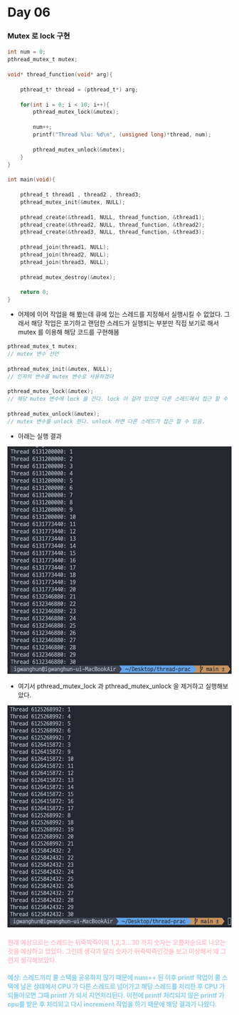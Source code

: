 # Day 06

### Mutex 로 lock 구현

```C
int num = 0;
pthread_mutex_t mutex;

void* thread_function(void* arg){
    
    pthread_t* thread = (pthread_t*) arg;

    for(int i = 0; i < 10; i++){
        pthread_mutex_lock(&mutex);

        num++;
        printf("Thread %lu: %d\n", (unsigned long)*thread, num);

        pthread_mutex_unlock(&mutex);
    }
}

int main(void){

    pthread_t thread1 , thread2 , thread3;
    pthread_mutex_init(&mutex, NULL);

    pthread_create(&thread1, NULL, thread_function, &thread1);
    pthread_create(&thread2, NULL, thread_function, &thread2);
    pthread_create(&thread3, NULL, thread_function, &thread3);

    pthread_join(thread1, NULL);
    pthread_join(thread2, NULL);
    pthread_join(thread3, NULL);
    
    pthread_mutex_destroy(&mutex);

    return 0;
}
```

- 어제에 이어 작업을 해 봤는데 큐에 있는 스레드를 지정해서 실행시킬 수 없었다. 그래서 해당 작업은 포기하고 랜덤한 스레드가 실행되는 부분만 직접 보기로 해서 mutex 를 이용해 해당 코드를 구현해봄

```C
pthread_mutex_t mutex;
// mutex 변수 선언

pthread_mutex_init(&mutex, NULL);
// 인자의 변수를 mutex 변수로 사용하겠다

pthread_mutex_lock(&mutex);
// 해당 mutex 변수에 lock 을 건다. lock 이 걸려 있으면 다른 스레드에서 접근 할 수 없다. (다른 스레드는 대기함)

pthread_mutex_unlock(&mutex);
// mutex 변수를 unlock 한다. unlock 하면 다른 스레드가 접근 할 수 있음.

```

- 아래는 실행 결과

![Alt text](image-5.png)

- 여기서 pthread_mutex_lock 과 pthread_mutex_unlock 을 제거하고 실행해보았다.

![Alt text](image-6.png)

#### <span style="color:pink">원래 예상으로는 스레드는 뒤죽박죽이되 1,2,3...30 까지 숫자는 오름차순으로 나오는 것을 예상하고 있었다. 그런데 생각과 달리 숫자가 뒤죽박죽인것을 보고 이상해서 왜 그런지 생각해보았다. </span>

#### <span style="color:skyblue"> 예상: 스레드끼리 콜 스택을 공유하지 않기 때문에 num++ 된 이후 printf 작업이 콜 스택에 남은 상태에서 CPU 가 다른 스레드로 넘어가고 해당 스레드를 처리한 후 CPU 가 되돌아오면 그때 printf 가 되서 지연처리된다. 이전에 printf 처리되지 않은 printf 가 cpu를 받은 후 처리되고 다시 increment 작업을 하기 때문에 해당 결과가 나왔다.</span>
 
